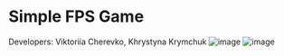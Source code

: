 # Simple FPS Game
Developers: Viktoriia Cherevko, Khrystyna Krymchuk
![image](https://user-images.githubusercontent.com/72942985/209220616-c5c77fa3-2ede-41e6-a12e-77cdf5b7f4ec.png)
![image](https://user-images.githubusercontent.com/72942985/209220675-a3a6573b-a392-43ea-b012-013c12cb92a1.png)


